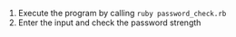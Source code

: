1. Execute the program by calling ```ruby password_check.rb```
2. Enter the input and check the password strength